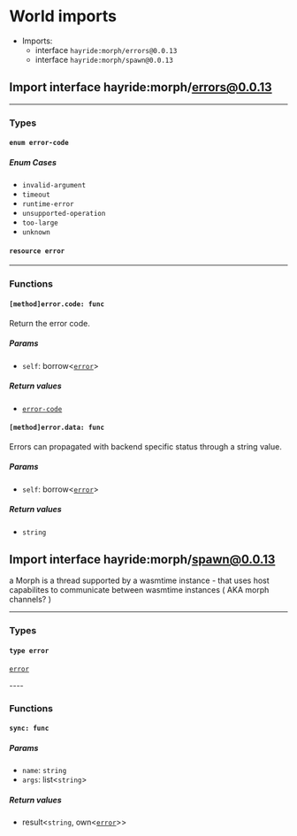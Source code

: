 # <a id="imports"></a>World imports


 - Imports:
    - interface `hayride:morph/errors@0.0.13`
    - interface `hayride:morph/spawn@0.0.13`

## <a id="hayride_morph_errors_0_0_13"></a>Import interface hayride:morph/errors@0.0.13


----

### Types

#### <a id="error_code"></a>`enum error-code`


##### Enum Cases

- <a id="error_code.invalid_argument"></a>`invalid-argument`
- <a id="error_code.timeout"></a>`timeout`
- <a id="error_code.runtime_error"></a>`runtime-error`
- <a id="error_code.unsupported_operation"></a>`unsupported-operation`
- <a id="error_code.too_large"></a>`too-large`
- <a id="error_code.unknown"></a>`unknown`
#### <a id="error"></a>`resource error`

----

### Functions

#### <a id="method_error_code"></a>`[method]error.code: func`

Return the error code.

##### Params

- <a id="method_error_code.self"></a>`self`: borrow<[`error`](#error)>

##### Return values

- <a id="method_error_code.0"></a> [`error-code`](#error_code)

#### <a id="method_error_data"></a>`[method]error.data: func`

Errors can propagated with backend specific status through a string value.

##### Params

- <a id="method_error_data.self"></a>`self`: borrow<[`error`](#error)>

##### Return values

- <a id="method_error_data.0"></a> `string`

## <a id="hayride_morph_spawn_0_0_13"></a>Import interface hayride:morph/spawn@0.0.13

a Morph is a thread supported by a wasmtime instance - that uses host capabilites to communicate between wasmtime instances ( AKA morph channels? )

----

### Types

#### <a id="error"></a>`type error`
[`error`](#error)
<p>
----

### Functions

#### <a id="sync"></a>`sync: func`


##### Params

- <a id="sync.name"></a>`name`: `string`
- <a id="sync.args"></a>`args`: list<`string`>

##### Return values

- <a id="sync.0"></a> result<`string`, own<[`error`](#error)>>

